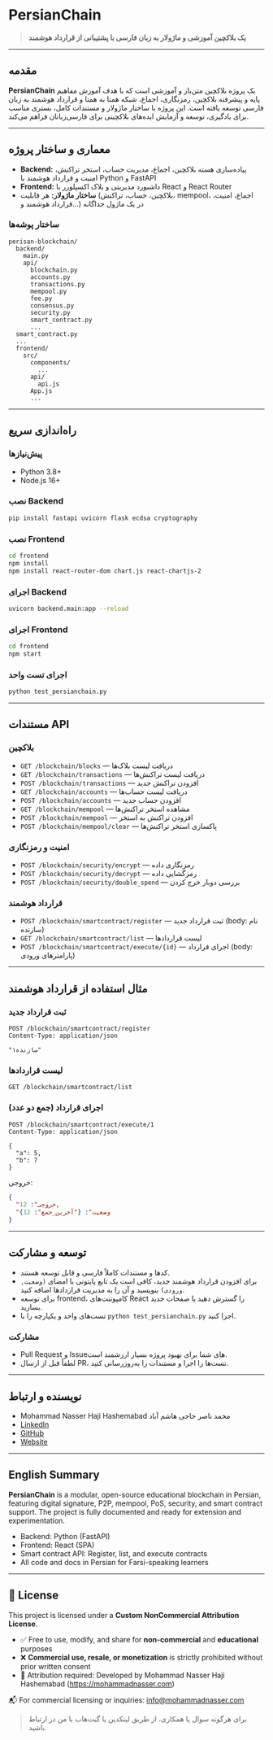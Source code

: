 # PersianChain

> **یک بلاکچین آموزشی و ماژولار به زبان فارسی با پشتیبانی از قرارداد هوشمند**

---

## مقدمه

**PersianChain** یک پروژه بلاکچین متن‌باز و آموزشی است که با هدف آموزش مفاهیم پایه و پیشرفته بلاکچین، رمزنگاری، اجماع، شبکه همتا به همتا و قرارداد هوشمند به زبان فارسی توسعه یافته است. این پروژه با ساختار ماژولار و مستندات کامل، بستری مناسب برای یادگیری، توسعه و آزمایش ایده‌های بلاکچینی برای فارسی‌زبانان فراهم می‌کند.

---

## معماری و ساختار پروژه

- **Backend:** پیاده‌سازی هسته بلاکچین، اجماع، مدیریت حساب، استخر تراکنش، امنیت و قرارداد هوشمند با Python و FastAPI
- **Frontend:** داشبورد مدیریتی و بلاک اکسپلورر با React و React Router
- **ساختار ماژولار:** هر قابلیت (بلاکچین، حساب، تراکنش، mempool، اجماع، امنیت، قرارداد هوشمند و...) در یک ماژول جداگانه

### ساختار پوشه‌ها
```
perisan-blockchain/
  backend/
    main.py
    api/
      blockchain.py
      accounts.py
      transactions.py
      mempool.py
      fee.py
      consensus.py
      security.py
      smart_contract.py
      ...
  smart_contract.py
  ...
  frontend/
    src/
      components/
        ...
      api/
        api.js
      App.js
      ...
```

---

## راه‌اندازی سریع

### پیش‌نیازها
- Python 3.8+
- Node.js 16+

### نصب Backend
```bash
pip install fastapi uvicorn flask ecdsa cryptography
```

### نصب Frontend
```bash
cd frontend
npm install
npm install react-router-dom chart.js react-chartjs-2
```

### اجرای Backend
```bash
uvicorn backend.main:app --reload
```

### اجرای Frontend
```bash
cd frontend
npm start
```

### اجرای تست واحد
```bash
python test_persianchain.py
```

---

## مستندات API

### بلاکچین
- `GET /blockchain/blocks` — دریافت لیست بلاک‌ها
- `GET /blockchain/transactions` — دریافت لیست تراکنش‌ها
- `POST /blockchain/transactions` — افزودن تراکنش جدید
- `GET /blockchain/accounts` — دریافت لیست حساب‌ها
- `POST /blockchain/accounts` — افزودن حساب جدید
- `GET /blockchain/mempool` — مشاهده استخر تراکنش‌ها
- `POST /blockchain/mempool` — افزودن تراکنش به استخر
- `POST /blockchain/mempool/clear` — پاکسازی استخر تراکنش‌ها

### امنیت و رمزنگاری
- `POST /blockchain/security/encrypt` — رمزنگاری داده
- `POST /blockchain/security/decrypt` — رمزگشایی داده
- `POST /blockchain/security/double_spend` — بررسی دوبار خرج کردن

### قرارداد هوشمند
- `POST /blockchain/smartcontract/register` — ثبت قرارداد جدید (body: نام سازنده)
- `GET /blockchain/smartcontract/list` — لیست قراردادها
- `POST /blockchain/smartcontract/execute/{id}` — اجرای قرارداد (body: پارامترهای ورودی)

---

## مثال استفاده از قرارداد هوشمند

### ثبت قرارداد جدید
```http
POST /blockchain/smartcontract/register
Content-Type: application/json

"سازنده۱"
```

### لیست قراردادها
```http
GET /blockchain/smartcontract/list
```

### اجرای قرارداد (جمع دو عدد)
```http
POST /blockchain/smartcontract/execute/1
Content-Type: application/json

{
  "a": 5,
  "b": 7
}
```
خروجی:
```json
{
  "خروجی": 12,
  "وضعیت": {"آخرین_جمع": 12}
}
```

---

## توسعه و مشارکت

- کدها و مستندات کاملاً فارسی و قابل توسعه هستند.
- برای افزودن قرارداد هوشمند جدید، کافی است یک تابع پایتونی با امضای `(وضعیت, ورودی)` بنویسید و آن را به مدیریت قراردادها اضافه کنید.
- برای توسعه frontend، کامپوننت‌های React را گسترش دهید یا صفحات جدید بسازید.
- تست‌های واحد و یکپارچه را با `python test_persianchain.py` اجرا کنید.

### مشارکت
- Pull Request و Issueهای شما برای بهبود پروژه بسیار ارزشمند است.
- لطفاً قبل از ارسال PR، تست‌ها را اجرا و مستندات را به‌روزرسانی کنید.

---

## نویسنده و ارتباط

- Mohammad Nasser Haji Hashemabad محمد ناصر حاجی هاشم آباد
- [LinkedIn](https://ir.linkedin.com/in/nasserhaji)
- [GitHub](https://github.com/nasserhaji)
- [Website](https://mohammadnasser.com/)

---

## English Summary

**PersianChain** is a modular, open-source educational blockchain in Persian, featuring digital signature, P2P, mempool, PoS, security, and smart contract support. The project is fully documented and ready for extension and experimentation.

- Backend: Python (FastAPI)
- Frontend: React (SPA)
- Smart contract API: Register, list, and execute contracts
- All code and docs in Persian for Farsi-speaking learners

---
## 📜 License

This project is licensed under a **Custom NonCommercial Attribution License**.

- ✅ Free to use, modify, and share for **non-commercial** and **educational** purposes
- ❌ **Commercial use, resale, or monetization** is strictly prohibited without prior written consent
- 📛 Attribution required: Developed by Mohammad Nasser Haji Hashemabad (https://mohammadnasser.com)

📬 For commercial licensing or inquiries: [info@mohammadnasser.com](mailto:info@mohammadnasser.com)


> برای هرگونه سوال یا همکاری، از طریق لینکدین یا گیت‌هاب با من در ارتباط باشید. 
